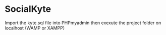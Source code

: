 # SocialKyte

Import the kyte.sql file into PHPmyadmin then exexute the project folder on localhost (WAMP or XAMPP) 
